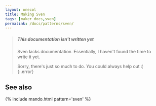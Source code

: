 ```yaml
---
layout: onecol
title: Making Sven
tags: [maker docs,sven]
permalink: /docs/patterns/sven/
---
```


> <h5>This documentation isn't written yet</h5>
> Sven lacks documentation. Essentially, I haven't found the time to write it yet.
>
> Sorry, there's just so much to do. You could always help out :)
{:.error}

## See also
{% include mando.html pattern='sven' %}
